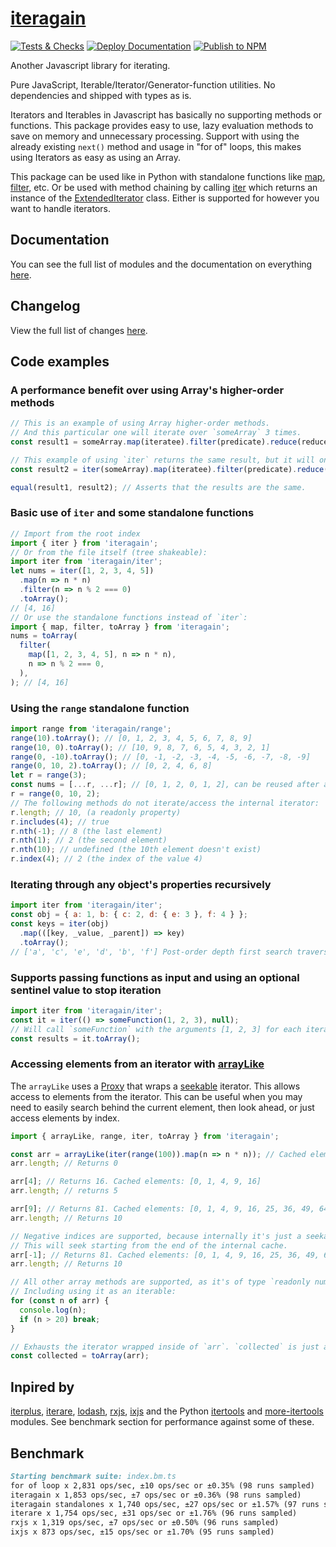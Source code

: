 # [iteragain](https://www.npmjs.com/package/iteragain)

[![Tests & Checks](https://github.com/danieloakman/iteragain/actions/workflows/tests.yml/badge.svg)](https://github.com/danieloakman/iteragain/actions/workflows/tests.yml)
[![Deploy Documentation](https://github.com/danieloakman/iteragain/actions/workflows/pages/pages-build-deployment/badge.svg)](https://github.com/danieloakman/iteragain/actions/workflows/pages/pages-build-deployment)
[![Publish to NPM](https://github.com/danieloakman/iteragain/actions/workflows/npm-publish.yml/badge.svg)](https://github.com/danieloakman/iteragain/actions/workflows/npm-publish.yml)

Another Javascript library for iterating.

Pure JavaScript, Iterable/Iterator/Generator-function utilities. No dependencies and shipped with types as is.

Iterators and Iterables in Javascript has basically no supporting methods or functions. This package provides easy to use, lazy evaluation methods to save on memory and unnecessary processing. Support with using the already existing `next()` method and usage in "for of" loops, this makes using Iterators as easy as using an Array.

This package can be used like in Python with standalone functions like [map](https://danieloakman.github.io/iteragain/functions/map.map.html), [filter](https://danieloakman.github.io/iteragain/functions/filter.filter.html), etc. Or be used with method chaining by calling [iter](https://danieloakman.github.io/iteragain/functions/iter.iter.html) which returns an instance of the [ExtendedIterator](https://danieloakman.github.io/iteragain/classes/internal_ExtendedIterator.ExtendedIterator.html) class. Either is supported for however you want to handle iterators.

## Documentation

You can see the full list of modules and the documentation on everything [here](https://danieloakman.github.io/iteragain).

## Changelog

View the full list of changes [here](./CHANGELOG.md). 

## Code examples

### A performance benefit over using Array's higher-order methods

```js
// This is an example of using Array higher-order methods.
// And this particular one will iterate over `someArray` 3 times.
const result1 = someArray.map(iteratee).filter(predicate).reduce(reducer);

// This example of using `iter` returns the same result, but it will only iterate over `someArray` once.
const result2 = iter(someArray).map(iteratee).filter(predicate).reduce(reducer).toArray();

equal(result1, result2); // Asserts that the results are the same.
```

### Basic use of `iter` and some standalone functions

```js
// Import from the root index
import { iter } from 'iteragain';
// Or from the file itself (tree shakeable):
import iter from 'iteragain/iter';
let nums = iter([1, 2, 3, 4, 5])
  .map(n => n * n)
  .filter(n => n % 2 === 0)
  .toArray();
// [4, 16]
// Or use the standalone functions instead of `iter`:
import { map, filter, toArray } from 'iteragain';
nums = toArray(
  filter(
    map([1, 2, 3, 4, 5], n => n * n),
    n => n % 2 === 0,
  ),
); // [4, 16]
```

### Using the `range` standalone function

```js
import range from 'iteragain/range';
range(10).toArray(); // [0, 1, 2, 3, 4, 5, 6, 7, 8, 9]
range(10, 0).toArray(); // [10, 9, 8, 7, 6, 5, 4, 3, 2, 1]
range(0, -10).toArray(); // [0, -1, -2, -3, -4, -5, -6, -7, -8, -9]
range(0, 10, 2).toArray(); // [0, 2, 4, 6, 8]
let r = range(3);
const nums = [...r, ...r]; // [0, 1, 2, 0, 1, 2], can be reused after a full iteration.
r = range(0, 10, 2);
// The following methods do not iterate/access the internal iterator:
r.length; // 10, (a readonly property)
r.includes(4); // true
r.nth(-1); // 8 (the last element)
r.nth(1); // 2 (the second element)
r.nth(10); // undefined (the 10th element doesn't exist)
r.index(4); // 2 (the index of the value 4)
```

### Iterating through any object's properties recursively

```js
import iter from 'iteragain/iter';
const obj = { a: 1, b: { c: 2, d: { e: 3 }, f: 4 } };
const keys = iter(obj)
  .map(([key, _value, _parent]) => key)
  .toArray();
// ['a', 'c', 'e', 'd', 'b', 'f'] Post-order depth first search traversal of `obj`.
```

### Supports passing functions as input and using an optional sentinel value to stop iteration

```js
import iter from 'iteragain/iter';
const it = iter(() => someFunction(1, 2, 3), null);
// Will call `someFunction` with the arguments [1, 2, 3] for each iteration until it returns `null`:
const results = it.toArray();
```

### Accessing elements from an iterator with [arrayLike](https://danieloakman.github.io/iteragain/functions/arrayLike.arrayLike.html)

The `arrayLike` uses a [Proxy](https://developer.mozilla.org/en-US/docs/Web/JavaScript/Reference/Global_Objects/Proxy) that wraps a [seekable](https://danieloakman.github.io/iteragain/functions/seekable.seekable.html) iterator. This allows access to elements from the iterator. This can be useful when you may need to easily search behind the current element, then look ahead, or just access elements by index.

```js
import { arrayLike, range, iter, toArray } from 'iteragain';

const arr = arrayLike(iter(range(100)).map(n => n * n)); // Cached elements: []
arr.length; // Returns 0

arr[4]; // Returns 16. Cached elements: [0, 1, 4, 9, 16]
arr.length; // returns 5

arr[9]; // Returns 81. Cached elements: [0, 1, 4, 9, 16, 25, 36, 49, 64, 81]
arr.length; // Returns 10

// Negative indices are supported, because internally it's just a seekable.
// This will seek starting from the end of the internal cache.
arr[-1]; // Returns 81. Cached elements: [0, 1, 4, 9, 16, 25, 36, 49, 64, 81]
arr.length; // Returns 10

// All other array methods are supported, as it's of type `readonly number[]`.
// Including using it as an iterable:
for (const n of arr) {
  console.log(n);
  if (n > 20) break;
}

// Exhausts the iterator wrapped inside of `arr`. `collected` is just a regular array.
const collected = toArray(arr);
```

## Inpired by

[iterplus](https://www.npmjs.com/package/iterplus), [iterare](https://www.npmjs.com/package/iterare), [lodash](https://www.npmjs.com/package/lodash), [rxjs](https://www.npmjs.com/package/rxjs), [ixjs](https://www.npmjs.com/package/ix) and the Python [itertools](https://docs.python.org/3/library/itertools.html) and [more-itertools](https://pypi.org/project/more-itertools/) modules. See benchmark section for performance against some of these.

## Benchmark

```md
Starting benchmark suite: index.bm.ts
for of loop x 2,831 ops/sec, ±10 ops/sec or ±0.35% (98 runs sampled)
iteragain x 1,853 ops/sec, ±7 ops/sec or ±0.36% (98 runs sampled)
iteragain standalones x 1,740 ops/sec, ±27 ops/sec or ±1.57% (97 runs sampled)
iterare x 1,754 ops/sec, ±31 ops/sec or ±1.76% (96 runs sampled)
rxjs x 1,319 ops/sec, ±7 ops/sec or ±0.50% (96 runs sampled)
ixjs x 873 ops/sec, ±15 ops/sec or ±1.70% (95 runs sampled)
```
